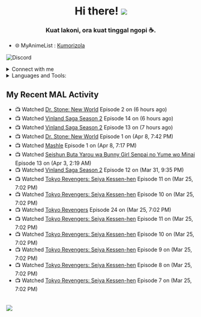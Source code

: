 <h1 align="center">Hi there! <img src="https://media.giphy.com/media/hvRJCLFzcasrR4ia7z/giphy.gif" width="25px"> </h1>
<h3 align="center">Kuat lakoni, ora kuat tinggal ngopi ☕.</h3>

- 🌐 MyAnimeList : [Kumorizola](https://myanimelist.net/animelist/Kumorizola)

![Discord](https://discord.c99.nl/widget/theme-3/761213268009943051.png)
<details>
      <summary>Connect with me</summary>
    <p align="left">
        <a href="https://www.facebook.com/kumori.hartley.1" target="blank"><img align="center"
                src="https://raw.githubusercontent.com/rahuldkjain/github-profile-readme-generator/master/src/images/icons/Social/facebook.svg"
                alt="kumori hartley" height="30" width="40" /></a>
        <a href="https://www.instagram.com/kumorizola/" target="blank"><img align="center"
                src="https://raw.githubusercontent.com/rahuldkjain/github-profile-readme-generator/master/src/images/icons/Social/instagram.svg"
                alt="kumorizola" height="30" width="40" /></a>
        <a href="https://discord.com" target="blank"><img align="center"
                src="https://raw.githubusercontent.com/rahuldkjain/github-profile-readme-generator/master/src/images/icons/Social/discord.svg"
                alt="Kumori#5882" height="30" width="40" /></a>
    </p>
</details>

<details>
    <summary align="left">Languages and Tools:</summary>
<p align="left">
      <a href="https://www.w3schools.com/css/" target="_blank">
        <img src="https://raw.githubusercontent.com/devicons/devicon/master/icons/css3/css3-original-wordmark.svg"
            alt="css3" width="40" height="40" /> </a> <a href="https://www.w3.org/html/" target="_blank"> <img
            src="https://raw.githubusercontent.com/devicons/devicon/master/icons/html5/html5-original-wordmark.svg"
            alt="html5" width="40" height="40" /> </a> <a href="https://www.java.com" target="_blank"> <img
            src="https://raw.githubusercontent.com/devicons/devicon/master/icons/java/java-original.svg" alt="java"
            width="40" height="40" /> </a> <a href="https://developer.mozilla.org/en-US/docs/Web/JavaScript"
            target="_blank"> <img
            src="https://raw.githubusercontent.com/devicons/devicon/master/icons/javascript/javascript-original.svg"
            alt="javascript" width="40" height="40" /> </a> <a href="https://nodejs.org" target="_blank"> <img
            src="https://raw.githubusercontent.com/devicons/devicon/master/icons/nodejs/nodejs-original-wordmark.svg"
            alt="nodejs" width="40" height="40" /> </a> <a href="https://www.python.org" target="_blank"> <img
            src="https://raw.githubusercontent.com/devicons/devicon/master/icons/python/python-original.svg"
            alt="python" width="40" height="40" /> </a> <a href="https://www.typescriptlang.org/" target="_blank"> <img
            src="https://raw.githubusercontent.com/devicons/devicon/master/icons/typescript/typescript-original.svg" 
            alt="typescript" width="40" height="40" /> </a> <a href="https://www.photoshop.com/en" target="_blank"> <img
            src="https://upload.wikimedia.org/wikipedia/commons/a/af/Adobe_Photoshop_CC_icon.svg" alt="photoshop" width="40" height="40"/> </a>
            <a href="https://www.adobe.com/products/premiere.html" target="_blank"> <img
            src="https://upload.wikimedia.org/wikipedia/commons/4/40/Adobe_Premiere_Pro_CC_icon.svg" alt="Premiere pro" width="40" height="40"/> </a>
            <a href="https://www.adobe.com/in/products/illustrator.html" target="_blank"> <img 
            src="https://upload.wikimedia.org/wikipedia/commons/f/fb/Adobe_Illustrator_CC_icon.svg" alt="illustrator" width="40" height="40"/> </a>
      
 </details>
 
 <h2> My Recent MAL Activity</h2>
<!-- MAL_ACTIVITY:start -->

- 📺 Watched [Dr. Stone: New World](https://MyAnimeList.net/anime.php?id=48549) Episode 2 on (6 hours ago)
- 📺 Watched [Vinland Saga Season 2](https://MyAnimeList.net/anime.php?id=49387) Episode 14 on (6 hours ago)
- 📺 Watched [Vinland Saga Season 2](https://MyAnimeList.net/anime.php?id=49387) Episode 13 on (7 hours ago)
- 📺 Watched [Dr. Stone: New World](https://MyAnimeList.net/anime.php?id=48549) Episode 1 on (Apr 8, 7:42 PM)
- 📺 Watched [Mashle](https://MyAnimeList.net/anime.php?id=52211) Episode 1 on (Apr 8, 7:17 PM)
- 📺 Watched [Seishun Buta Yarou wa Bunny Girl Senpai no Yume wo Minai](https://MyAnimeList.net/anime.php?id=37450) Episode 13 on (Apr 3, 2:19 AM)
- 📺 Watched [Vinland Saga Season 2](https://MyAnimeList.net/anime.php?id=49387) Episode 12 on (Mar 31, 9:35 PM)
- 📺 Watched [Tokyo Revengers: Seiya Kessen-hen](https://MyAnimeList.net/anime.php?id=50608) Episode 11 on (Mar 25, 7:02 PM)
- 📺 Watched [Tokyo Revengers: Seiya Kessen-hen](https://MyAnimeList.net/anime.php?id=50608) Episode 10 on (Mar 25, 7:02 PM)
- 📺 Watched [Tokyo Revengers](https://MyAnimeList.net/anime.php?id=42249) Episode 24 on (Mar 25, 7:02 PM)
- 📺 Watched [Tokyo Revengers: Seiya Kessen-hen](https://MyAnimeList.net/anime.php?id=50608) Episode 11 on (Mar 25, 7:02 PM)
- 📺 Watched [Tokyo Revengers: Seiya Kessen-hen](https://MyAnimeList.net/anime.php?id=50608) Episode 10 on (Mar 25, 7:02 PM)
- 📺 Watched [Tokyo Revengers: Seiya Kessen-hen](https://MyAnimeList.net/anime.php?id=50608) Episode 9 on (Mar 25, 7:02 PM)
- 📺 Watched [Tokyo Revengers: Seiya Kessen-hen](https://MyAnimeList.net/anime.php?id=50608) Episode 8 on (Mar 25, 7:02 PM)
- 📺 Watched [Tokyo Revengers: Seiya Kessen-hen](https://MyAnimeList.net/anime.php?id=50608) Episode 7 on (Mar 25, 7:02 PM)

<!-- MAL_ACTIVITY:end -->

  
<h2 align="left"> <img src="https://media.discordapp.net/attachments/918405470073520168/919220018355523584/ezgif.com-gif-maker_1.gif">
